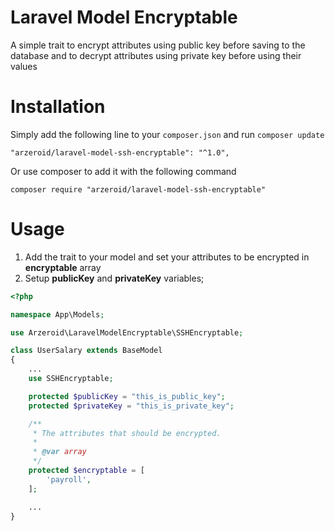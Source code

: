 # Laravel Model Encryptable

A simple trait to encrypt attributes using public key before saving to the database and to decrypt attributes using private key before using their values

# Installation

Simply add the following line to your `composer.json` and run `composer update`

```
"arzeroid/laravel-model-ssh-encryptable": "^1.0",
```

Or use composer to add it with the following command

```
composer require "arzeroid/laravel-model-ssh-encryptable"
```

# Usage

1. Add the trait to your model and set your attributes to be encrypted in **encryptable** array
2. Setup **publicKey** and **privateKey** variables;

```php
<?php

namespace App\Models;

use Arzeroid\LaravelModelEncryptable\SSHEncryptable;

class UserSalary extends BaseModel
{
    ...
    use SSHEncryptable;

    protected $publicKey = "this_is_public_key";
    protected $privateKey = "this_is_private_key";

    /**
     * The attributes that should be encrypted.
     *
     * @var array
     */
    protected $encryptable = [
        'payroll',
    ];

    ...
}
```

